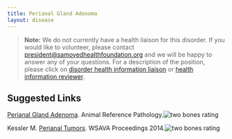 ```yaml
---
title: Perianal Gland Adenoma
layout: disease
---
```


> **Note:** We do not currently have a health liaison for this disorder.
> If you would like to volunteer, please contact
> [president@samoyedhealthfoundation.org](mailto:president@samoyedhealthfoundation.org?subject=Questions%20about%20becoming%20a%20Health%20Information%20Liaison%20or%20Reviewer)
> and we will be happy to answer any of your questions.
> For a description of the position, please click on
> [disorder health information liaison](/become-a-health-information-liaison)
> or
> [health information reviewer](/become-a-health-information-reviewer).

## Suggested Links

[Perianal Gland Adenoma](https://www.animalreferencepathology.com/perianal-gland-adenoma.pml). Animal Reference Pathology.![two bones
rating](/img/2-bones.gif)

Kessler M. [Perianal Tumors](https://www.vin.com/apputil/content/defaultadv1.aspx?pId=12886&catId=57122&id=7054772). WSAVA Proceedings 2014.![two bones
rating](/img/2-bones.gif)
